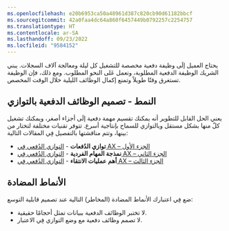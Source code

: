 ```yaml
---
ms.openlocfilehash: e20b6953ca50a48961d387c820cb90d61182bbcf
ms.sourcegitcommit: 42a0faa4dc64a860f6457449b0792257c2254757
ms.translationtype: HT
ms.contentlocale: ar-SA
ms.lasthandoff: 09/23/2022
ms.locfileid: "9584152"
---
```

يحتاج العميل إلَى وظيفة دفعية مخصصة للتشغيل كل ليلة ومعالجة آلاف السجلات. يبني الشريك الوظيفة الدفعية المطلوبة، وتعمل عَلى النحو المطلوب. ومع ذلك، فإن الوظيفة تستغرق وقتًا طويلاً وتمنع إكمال الوظائف الليلية خلال الوقت المخصص.

## <a name="pattern---design-batch-jobs-with-parallelism"></a>النمط - تصميم الوظائف الدفعية بالتوازي

يعني الحل القابل للتطوير أنه يمكنك تقسيم مهمة دفعية إلَى أجزاء أصغر، ويمكنك تشغيل كلّ منها بشكل مستقل وبالتوازي للسماح بإنتاجية أسرع. تتوفر تقنيات مختلفة لتختار من بينها، وتتم مناقشتها بالتفصيل فِي المقالات التالية:

- **توازي الدُفعات** - [التوازي الدُفعي فِي AX – الجزء الأول](/archive/blogs/axperf/batch-parallelism-in-ax-part-i/?azure-portal=true)
- **نمذجة المهام الفردية** - [التوازي الدُفعي فِي AX – الجزء الثاني](/archive/blogs/axperf/batch-parallelism-in-ax-part-ii/?azure-portal=ture)
- **أهم عمليات الانتقاء** - [التوازي الدُفعي فِي AX – الجزء الثالث](/archive/blogs/axperf/batch-parallelism-in-ax-part-iii/?azure-portal=true)

## <a name="anti-patterns"></a>الأنماط المضادة

ضع فِي اعتبارك الأنماط المضادة (المخاطر) التالية عند تصميم قابلية التوسع:
- لا تختبر الوظائف الدفعية ببيانات تمثل أحجامًا حقيقية.
- لا تصمم وظائف دفعية مع وضع التوازي فِي الاعتبار.
